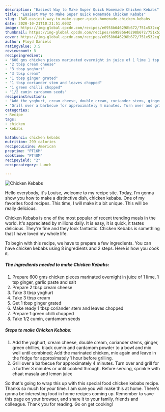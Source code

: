 ```yaml
---
description: "Easiest Way to Make Super Quick Homemade Chicken Kebabs"
title: "Easiest Way to Make Super Quick Homemade Chicken Kebabs"
slug: 1345-easiest-way-to-make-super-quick-homemade-chicken-kebabs
date: 2020-10-21T10:21:51.603Z
image: https://img-global.cpcdn.com/recipes/e6958b646298b672/751x532cq70/chicken-kebabs-recipe-main-photo.jpg
thumbnail: https://img-global.cpcdn.com/recipes/e6958b646298b672/751x532cq70/chicken-kebabs-recipe-main-photo.jpg
cover: https://img-global.cpcdn.com/recipes/e6958b646298b672/751x532cq70/chicken-kebabs-recipe-main-photo.jpg
author: Floyd Daniels
ratingvalue: 3.5
reviewcount: 8
recipeingredient:
- "600 gms chicken pieces marinated overnight in juice of 1 lime 1 tsp ginger garlic paste and salt"
- "2 tbsp cream cheese"
- "3 tbsp yoghurt"
- "3 tbsp cream"
- "1 tbsp ginger grated"
- "1 tbsp coriander stem and leaves chopped"
- "1 green chilli chopped"
- "1/2 cumin cardamom seeds"
recipeinstructions:
- "Add the yoghurt, cream cheese, double cream, coriander stems, ginger, green chillies, black cumin and cardamom powder to a bowl and mix well until combined; Add the marinated chicken, mix again and leave in the fridge for approximately 1 hour before grilling."
- "Grill over a barbecue for approximately 4 minutes. Turn over and grill for a further 3 minutes or until cooked through. Before serving, sprinkle with chaat masala and lemon juice"
categories:
- Recipe
tags:
- chicken
- kebabs

katakunci: chicken kebabs 
nutrition: 299 calories
recipecuisine: American
preptime: "PT16M"
cooktime: "PT48M"
recipeyield: "2"
recipecategory: Lunch

---
```



![Chicken Kebabs](https://img-global.cpcdn.com/recipes/e6958b646298b672/751x532cq70/chicken-kebabs-recipe-main-photo.jpg)

Hello everybody, it's Louise, welcome to my recipe site. Today, I'm gonna show you how to make a distinctive dish, chicken kebabs. One of my favorites food recipes. This time, I will make it a bit unique. This will be really delicious.

Chicken Kebabs is one of the most popular of recent trending meals in the world. It's appreciated by millions daily. It is easy, it is quick, it tastes delicious. They're fine and they look fantastic. Chicken Kebabs is something that I have loved my whole life.




To begin with this recipe, we have to prepare a few ingredients. You can have chicken kebabs using 8 ingredients and 2 steps. Here is how you cook it.

<!--inarticleads1-->

##### The ingredients needed to make Chicken Kebabs:

1. Prepare 600 gms chicken pieces marinated overnight in juice of 1 lime, 1 tsp ginger, garlic paste and salt
1. Prepare 2 tbsp cream cheese
1. Take 3 tbsp yoghurt
1. Take 3 tbsp cream
1. Get 1 tbsp ginger grated
1. Make ready 1 tbsp coriander stem and leaves chopped
1. Prepare 1 green chilli chopped
1. Take 1/2 cumin, cardamom seeds




<!--inarticleads2-->

##### Steps to make Chicken Kebabs:

1. Add the yoghurt, cream cheese, double cream, coriander stems, ginger, green chillies, black cumin and cardamom powder to a bowl and mix well until combined; Add the marinated chicken, mix again and leave in the fridge for approximately 1 hour before grilling.
1. Grill over a barbecue for approximately 4 minutes. Turn over and grill for a further 3 minutes or until cooked through. Before serving, sprinkle with chaat masala and lemon juice




So that's going to wrap this up with this special food chicken kebabs recipe. Thanks so much for your time. I am sure you will make this at home. There's gonna be interesting food in home recipes coming up. Remember to save this page on your browser, and share it to your family, friends and colleague. Thank you for reading. Go on get cooking!
